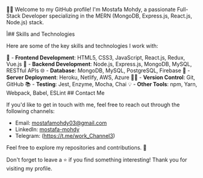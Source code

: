   👨‍🏫 Welcome to my GitHub profile! I'm Mostafa Mohdy, a passionate Full-Stack Developer specializing in the MERN (MongoDB, Express.js, React.js, Node.js) stack.

أ## Skills and Technologies

Here are some of the key skills and technologies I work with:

 🌿 - **Frontend Development**: HTML5, CSS3, JavaScript, React.js, Redux, Vue.js 
 🤝 - **Backend Development**: Node.js, Express.js, MongoDB, MySQL, RESTful APIs
 🌐 - **Database**: MongoDB, MySQL, PostgreSQL, Firebase
 📖 - **Server Deployment**: Heroku, Netlify, AWS, Azure
 👩‍🎓 - **Version Control**: Git, GitHub
 📚 - **Testing**: Jest, Enzyme, Mocha, Chai
 💡  - **Other Tools**: npm, Yarn, Webpack, Babel, ESLint ## Contact Me

If you'd like to get in touch with me, feel free to reach out through the following channels:

- Email: [mostafamohdy03@gmail.com](mailto:mostafamohdy03@gmail.com)
- LinkedIn: [mostafa-mohdy](https://www.linkedin.com/in/mostafa-mohdy)
- Telegram: (https://t.me/work_Channel3)

Feel free to explore my repositories and contributions. 🌟

Don't forget to leave a ⭐️ if you find something interesting! Thank you for visiting my profile.

